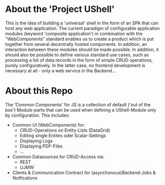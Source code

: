 # About the 'Project UShell'

This is the idea of building a 'universal' shell in the form of an SPA that can host any web application. The current paradigm of configurable application modules (keyword 'composite application') in combination with the "WebComponents" standard enables us to create a product which is put together from several decentrally hosted components. In addition, an interaction between these modules should be made possible. In addition, it should also be possible to define various standard use cases, such as processing a list of data records in the form of simple CRUD operations, purely configuratively. In the latter case, no frontend development is necessary at all - only a web service in the Backend...

# About this Repo

The 'Common Components' for JS is a collection of default ('out of the box') Module-parts that can be used when defining a UShell-Module only by configuration. This includes:

- Common UI (WebComponents) for:
  - CRUD-Operations on Entity-Lists (DataGrid)
  - Editing single Entites oder Scalar-Settings
  - Displaying Logs
  - Displaying PDF-Files
  - ...
- Common Datasources for CRUD-Access via:
  - REST
  - UJMW
- Clients & Communication Contract for (asynchonous)Backend-Jobs & Notfications
